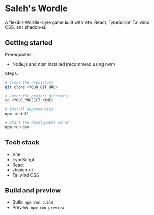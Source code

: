 # Saleh's Wordle

A flexible Wordle-style game built with Vite, React, TypeScript, Tailwind CSS, and shadcn-ui.

## Getting started

Prerequisites:

- Node.js and npm installed (recommend using nvm)

Steps:

```sh
# Clone the repository
git clone <YOUR_GIT_URL>

# Enter the project directory
cd <YOUR_PROJECT_NAME>

# Install dependencies
npm install

# Start the development server
npm run dev
```

## Tech stack

- Vite
- TypeScript
- React
- shadcn-ui
- Tailwind CSS

## Build and preview

- Build: `npm run build`
- Preview: `npm run preview`
